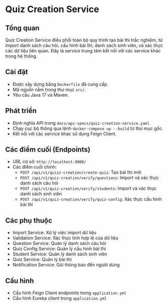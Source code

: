 # Quiz Creation Service

## Tổng quan
Quiz Creation Service điều phối toàn bộ quy trình tạo bài thi trắc nghiệm, từ import danh sách câu hỏi, cấu hình bài thi, danh sách sinh viên, và xác thực các dữ liệu liên quan. Đây là service trung tâm kết nối với các service khác trong hệ thống.

## Cài đặt
- Được xây dựng bằng `Dockerfile` đã cung cấp.
- Mã nguồn nằm trong thư mục `src/`.
- Yêu cầu Java 17 và Maven.

## Phát triển
- Định nghĩa API trong `docs/api-specs/quiz-creation-service.yaml`.
- Chạy cục bộ thông qua lệnh `docker-compose up --build` từ thư mục gốc.
- Kết nối với các service khác sử dụng Feign Client.

## Các điểm cuối (Endpoints)
- URL cơ sở: `http://localhost:9000/`
- Các điểm cuối chính:
  - `POST /api/v1/quizz-creation/create-quiz`: Tạo bài thi mới
  - `POST /api/v1/quiz-creation/verify/questions`: Import và xác thực danh sách câu hỏi
  - `POST /api/v1/quiz-creation/verify/students`: Import và xác thực danh sách sinh viên
  - `POST /api/v1/quiz-creation/verify/quiz-config`: Xác thực cấu hình bài thi

## Các phụ thuộc
- Import Service: Xử lý việc import dữ liệu
- Validation Service: Xác thực tính hợp lệ của dữ liệu
- Question Service: Quản lý danh sách câu hỏi
- Quiz Config Service: Quản lý cấu hình bài thi
- Student Service: Quản lý danh sách sinh viên
- Quiz Service: Quản lý bài thi
- Notification Service: Gửi thông báo đến người dùng

## Cấu hình
- Cấu hình Feign Client endpoints trong `application.yml`
- Cấu hình Eureka client trong `application.yml`